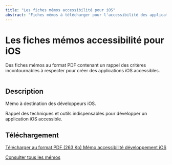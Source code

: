 ```yaml
---
title: "Les fiches mémos accessibilité pour iOS"
abstract: "Fiches mémos à télécharger pour l'accessibilité des applications iOS"
---
```


# Les fiches mémos accessibilité pour iOS

Des fiches mémos au format PDF contenant un rappel des critères incontournables à respecter pour créer des applications iOS accessibles.

<div class="row">
  <div class="col-3">
    <p class="border-end">
      <img src="../../../articles/images/memos/memo-ios.png" alt="">
    </p>
  </div>
  <div class="col-xl-9">  
    <h2 id="desc-ios">Description</h2>
    <p>Mémo à destination des développeurs iOS.<p>
    <p>Rappel des techniques et outils indispensables pour développer un application iOS accessible.</p>
    <h2 id="tele-ios">Téléchargement</h2>
    <p>      
      <a href="../../../res/memos/ios/Memo-iOS-Orange.pdf" class="btn btn-secondary">
        Télécharger au format PDF (263 Ko)
        <span class="visually-hidden">Mémo accessibilité développement iOS</span>
      </a>
    </p>
  </div>
</div>

[Consulter tous les mémos](../../../articles/memo-accessibilite/)
